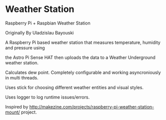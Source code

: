 # Weather Station


Raspberry Pi + Raspbian Weather Station

Originally By Uladzislau Bayouski


A Raspberry Pi based weather station that measures temperature, humidity and pressure using

the Astro Pi Sense HAT then uploads the data to a Weather Underground weather station.

Calculates dew point. Completely configurable and working asyncroniously in multi threads.

Uses stick for choosing different weather entities and visual styles.

Uses logger to log runtime issues/errors.


Inspired by http://makezine.com/projects/raspberry-pi-weather-station-mount/ project.
